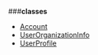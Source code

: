 ###**classes**
+ [Account][docs/identity/account]
+ [UserOrganizationInfo][docs/identity/user-organization-info]
+ [UserProfile][docs/identity/user-profile]

[docs/identity/account]: docs/identity/account.md
[docs/identity/user-organization-info]: docs/identity/user-organization-info.md
[docs/identity/user-profile]: docs/identity/user-profile.md